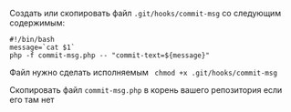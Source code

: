 Создать или скопировать файл `.git/hooks/commit-msg` со следующим содержимым:
```shell
#!/bin/bash
message=`cat $1`
php -f commit-msg.php -- "commit-text=${message}"
```

Файл нужно сделать исполняемым ` chmod +x .git/hooks/commit-msg`

Скопировать файл `commit-msg.php` в корень вашего репозитория если его там нет
